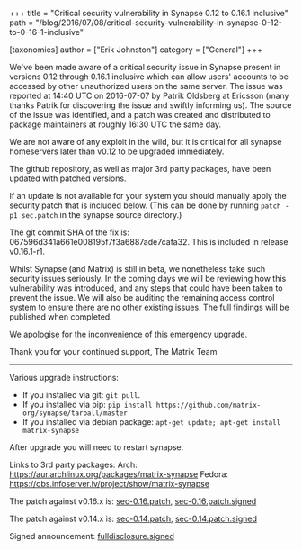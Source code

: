 +++
title = "Critical security vulnerability in Synapse 0.12 to 0.16.1 inclusive"
path = "/blog/2016/07/08/critical-security-vulnerability-in-synapse-0-12-to-0-16-1-inclusive"

[taxonomies]
author = ["Erik Johnston"]
category = ["General"]
+++

We've been made aware of a critical security issue in Synapse present in versions 0.12 through 0.16.1 inclusive which can allow users' accounts to be accessed by other unauthorized users on the same server. The issue was reported at 14:40 UTC on 2016-07-07 by Patrik Oldsberg at Ericsson (many thanks Patrik for discovering the issue and swiftly informing us). The source of the issue was identified, and a patch was created and distributed to package maintainers at roughly 16:30 UTC the same day.

We are not aware of any exploit in the wild, but it is critical for all synapse homeservers later than v0.12 to be upgraded immediately.

The github repository, as well as major 3rd party packages, have been updated with patched versions.

If an update is not available for your system you should manually apply the security patch that is included below. (This can be done by running <code>patch -p1 sec.patch</code> in the synapse source directory.)

The git commit SHA of the fix is: 067596d341a661e008195f7f3a6887ade7cafa32. This is included in release v0.16.1-r1.

Whilst Synapse (and Matrix) is still in beta, we nonetheless take such security issues seriously. In the coming days we will be reviewing how this vulnerability was introduced, and any steps that could have been taken to prevent the issue. We will also be auditing the remaining access control system to ensure there are no other existing issues. The full findings will be published when completed.

We apologise for the inconvenience of this emergency upgrade.

Thank you for your continued support,
The Matrix Team

<hr />

Various upgrade instructions:
<ul>
  <li>If you installed via git: <code>git pull</code>.</li>
  <li>If you installed via pip: <code>pip install https://github.com/matrix-org/synapse/tarball/master</code></li>
  <li>If you installed via debian package: <code>apt-get update; apt-get install matrix-synapse</code></li>
</ul>
After upgrade you will need to restart synapse.

Links to 3rd party packages:
Arch: <a href="https://aur.archlinux.org/packages/matrix-synapse">https://aur.archlinux.org/packages/matrix-synapse</a>
Fedora: <a href="https://obs.infoserver.lv/project/show/matrix-synapse">https://obs.infoserver.lv/project/show/matrix-synapse</a>

The patch against v0.16.x is: <a href="/blog/wp-content/uploads/2016/07/sec-0.16.patch_.txt">sec-0.16.patch</a>, <a href="/blog/wp-content/uploads/2016/07/sec-0.16.patch_.signed.txt">sec-0.16.patch.signed</a>

The patch against v0.14.x is: <a href="/blog/wp-content/uploads/2016/07/sec-0.14.patch_.txt">sec-0.14.patch</a>, <a href="/blog/wp-content/uploads/2016/07/sec-0.14.patch_.signed.txt">sec-0.14.patch.signed</a>

Signed announcement: <a href="/blog/wp-content/uploads/2016/07/fulldisclosure.signed.txt">fulldisclosure.signed</a>
